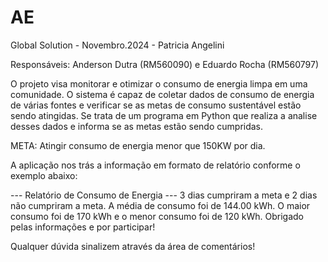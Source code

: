 # AE
Global Solution - Novembro.2024 - Patricia Angelini

Responsáveis: Anderson Dutra (RM560090) e Eduardo Rocha (RM560797)

O projeto visa monitorar e otimizar o consumo de energia limpa em uma comunidade.
O sistema é capaz de coletar dados de consumo de energia de várias fontes e verificar se as metas de consumo
sustentável estão sendo atingidas. Se trata de um programa em Python que realiza a analise desses dados e informa
se as metas estão sendo cumpridas.

META: Atingir consumo de energia menor que 150KW por dia.

A aplicação nos trás a informação em formato de relatório conforme o exemplo abaixo:

--- Relatório de Consumo de Energia ---
3 dias cumpriram a meta e 2 dias não cumpriram a meta.
A média de consumo foi de 144.00 kWh. O maior consumo foi de 170 kWh e o menor consumo foi de 120 kWh.
Obrigado pelas informações e por participar!

Qualquer dúvida sinalizem através da área de comentários!
